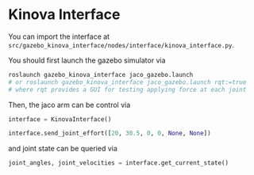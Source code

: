 # Kinova Interface

You can import the interface at `src/gazebo_kinova_interface/nodes/interface/kinova_interface.py`. 

You should first launch the gazebo simulator via
```sh
roslaunch gazebo_kinova_interface jaco_gazebo.launch
# or roslaunch gazebo_kinova_interface jaco_gazebo.launch rqt:=true
# where rqt provides a GUI for testing applying force at each joint
```

Then, the jaco arm can be control via
```python
interface = KinovaInterface()

interface.send_joint_effort([20, 30.5, 0, 0, None, None])
```
and joint state can be queried via
```python
joint_angles, joint_velocities = interface.get_current_state()
```

